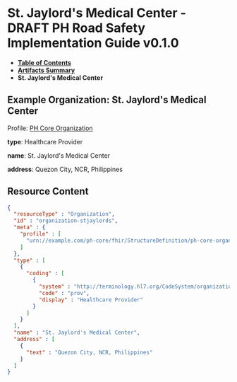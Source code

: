 # St. Jaylord's Medical Center - DRAFT PH Road Safety Implementation Guide v0.1.0

* [**Table of Contents**](toc.md)
* [**Artifacts Summary**](artifacts.md)
* **St. Jaylord's Medical Center**

## Example Organization: St. Jaylord's Medical Center

Profile: [PH Core Organization](https://build.fhir.org/ig/UP-Manila-SILab/ph-core/StructureDefinition-ph-core-organization.html)

**type**: Healthcare Provider

**name**: St. Jaylord's Medical Center

**address**: Quezon City, NCR, Philippines



## Resource Content

```json
{
  "resourceType" : "Organization",
  "id" : "organization-stjaylords",
  "meta" : {
    "profile" : [
      "urn://example.com/ph-core/fhir/StructureDefinition/ph-core-organization"
    ]
  },
  "type" : [
    {
      "coding" : [
        {
          "system" : "http://terminology.hl7.org/CodeSystem/organization-type",
          "code" : "prov",
          "display" : "Healthcare Provider"
        }
      ]
    }
  ],
  "name" : "St. Jaylord's Medical Center",
  "address" : [
    {
      "text" : "Quezon City, NCR, Philippines"
    }
  ]
}

```
